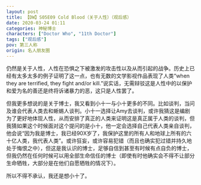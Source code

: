 ```yaml
---
layout: post
title: 【DW】S05E09 Cold Blood（关于人性）（观后感）
date: 2020-03-24 01:11
categories: 神秘博士
characters: ["Doctor Who", "11th Doctor"]
tags: ["观后感"]
pov: 第三人称
origin: 名人朋友圈
---
```


仍然是关于人性，人性在恐惧之下被激发的攻击性以及从而引起的战争。历史上已经有太多太多的例子证明了这一点，也有无数的文学影视作品表现了人类“when they are terrified, they fight and/or kill.”说实话，无需辩驳这是人性中的以保护和爱为名的善还是终将诉诸暴力的恶，这只是人性罢了。

但我更多想说的是关于博士，我又看到小十一与小十更多的不同。比如谈判，当问及谁会代表人类去和蜥蜴人谈判。小十一选择让Amy去谈判，或许我猜这是编剧为了更好地体现人性，从而安排了真正的人类来证明这是真正属于人类的谈判，但我猜如果这个时候面对这个提问的是小十，他一定会选择自己代表人类亲自谈判，他会说“因为我是博士，我已经90X岁了，我保护这里的所有人和地球上所有的六十亿人类，我代表人类”。或许狂妄，或许容易犯错（而且也确实犯过错并持久地处于悔恨之中），但这是我认识的博士，足够自信到甚至有时候有点自负的博士，但我仍然在任何时候可以用全部生命信任的博士（即使有时他确实会不得不让部分生命牺牲，大部分是在他们自愿牺牲的情况下）。

所以不得不承认，我还是想小十了。
